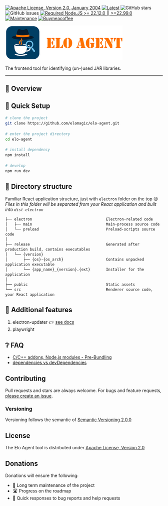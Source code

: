 [![Apache License, Version 2.0, January 2004](https://img.shields.io/github/license/apache/maven.svg?label=License)][license]
[![Latest](https://img.shields.io/github/release/elomagic/elo-agent.svg)](https://github.com/elomagic/elo-agent/releases)
![GitHub stars](https://img.shields.io/github/stars/elomagic/elo-agent?color=fa6470)
![GitHub issues](https://img.shields.io/github/issues/elomagic/elo-agent?color=d8b22d)
[![Required Node.JS >= 22.12.0 || >=22.99.0](https://img.shields.io/static/v1?label=node&message=22.12.0%20||%20%3E=22.99.0&logo=node.js&color=3f893e)](https://nodejs.org/about/releases)
[![Maintenance](https://img.shields.io/badge/Maintained%3F-yes-green.svg)](https://github.com/elomagic/elo-agent/graphs/commit-activity)
[![Buymeacoffee](https://badgen.net/badge/icon/buymeacoffee?icon=buymeacoffee&label)](https://www.buymeacoffee.com/elomagic)

![](/doc/header.png "Logo")

The frontend tool for identifying (un-)used JAR libraries. 

---

## 👀 Overview

## 🛫 Quick Setup

```sh
# clone the project
git clone https://github.com/elomagic/elo-agent.git

# enter the project directory
cd elo-agent

# install dependency
npm install

# develop
npm run dev
```

## 📂 Directory structure

Familiar React application structure, just with `electron` folder on the top :wink:  
*Files in this folder will be separated from your React application and built into `dist-electron`*  

```tree
├── electron                                 Electron-related code
│   ├── main                                 Main-process source code
│   └── preload                              Preload-scripts source code
│
├── release                                  Generated after production build, contains executables
│   └── {version}
│       ├── {os}-{os_arch}                   Contains unpacked application executable
│       └── {app_name}_{version}.{ext}       Installer for the application
│
├── public                                   Static assets
└── src                                      Renderer source code, your React application
```

<!--
## 🚨 Be aware

This template integrates Node.js API to the renderer process by default. If you want to follow **Electron Security Concerns** you might want to disable this feature. You will have to expose needed API by yourself.  

To get started, remove the option as shown below. This will [modify the Vite configuration and disable this feature](https://github.com/electron-vite/vite-plugin-electron-renderer#config-presets-opinionated).

```diff
# vite.config.ts

export default {
  plugins: [
    ...
-   // Use Node.js API in the Renderer-process
-   renderer({
-     nodeIntegration: true,
-   }),
    ...
  ],
}
```
-->

## 🔧 Additional features

1. electron-updater 👉 [see docs](src/components/update/README.md)
1. playwright

## ❔ FAQ

- [C/C++ addons, Node.js modules - Pre-Bundling](https://github.com/electron-vite/vite-plugin-electron-renderer#dependency-pre-bundling)
- [dependencies vs devDependencies](https://github.com/electron-vite/vite-plugin-electron-renderer#dependencies-vs-devdependencies)

## Contributing

Pull requests and stars are always welcome. For bugs and feature requests, [please create an issue](../../issues/new).

### Versioning

Versioning follows the semantic of [Semantic Versioning 2.0.0](https://semver.org/)

## License

The Elo Agent tool is distributed under [Apache License, Version 2.0][license]

## Donations

Donations will ensure the following:

* 🔨 Long term maintenance of the project
* 🛣 Progress on the roadmap
* 🐛 Quick responses to bug reports and help requests

[license]: https://www.apache.org/licenses/LICENSE-2.0
